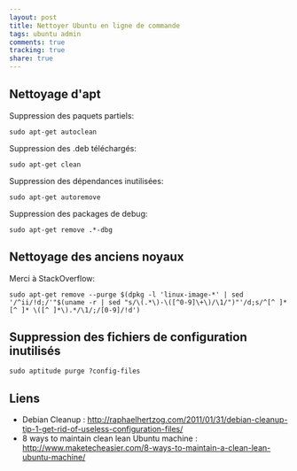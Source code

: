 ```yaml
---
layout: post
title: Nettoyer Ubuntu en ligne de commande
tags: ubuntu admin
comments: true
tracking: true
share: true
---
```


## Nettoyage d'apt

Suppression des paquets partiels:

	sudo apt-get autoclean

Suppression des .deb téléchargés:

	sudo apt-get clean

Suppression des dépendances inutilisées:

	sudo apt-get autoremove

Suppression des packages de debug:

	sudo apt-get remove .*-dbg

## Nettoyage des anciens noyaux

Merci à StackOverflow:

	sudo apt-get remove --purge $(dpkg -l 'linux-image-*' | sed '/^ii/!d;/'"$(uname -r | sed "s/\(.*\)-\([^0-9]\+\)/\1/")"'/d;s/^[^ ]* [^ ]* \([^ ]*\).*/\1/;/[0-9]/!d')

## Suppression des fichiers de configuration inutilisés

	sudo aptitude purge ?config-files

## Liens

* Debian Cleanup : http://raphaelhertzog.com/2011/01/31/debian-cleanup-tip-1-get-rid-of-useless-configuration-files/
* 8 ways to maintain clean lean Ubuntu machine : http://www.maketecheasier.com/8-ways-to-maintain-a-clean-lean-ubuntu-machine/
